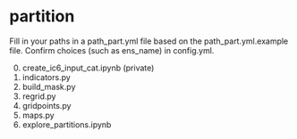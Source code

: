 # partition

Fill in your paths in a path_part.yml file based on the path_part.yml.example file.
Confirm choices (such as ens_name)  in config.yml.

0. create_ic6_input_cat.ipynb (private)
1. indicators.py
2. build_mask.py
3. regrid.py
4. gridpoints.py
5. maps.py
6. explore_partitions.ipynb
